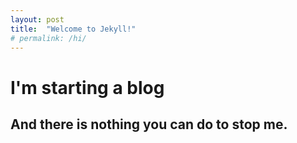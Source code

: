 ```yaml
---
layout: post
title:  "Welcome to Jekyll!"
# permalink: /hi/
---
```


# I'm starting a blog

## And there is nothing you can do to stop me.